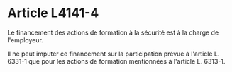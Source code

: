 # Article L4141-4

Le financement des actions de formation à la sécurité est à la charge de l'employeur.

Il ne peut imputer ce financement sur la participation prévue à l'article L. 6331-1 que pour les actions de formation mentionnées à l'article L. 6313-1.